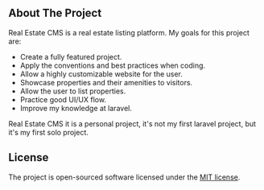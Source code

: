 ## About The Project

Real Estate CMS is a real estate listing platform. My goals for this project are:

- Create a fully featured project.
- Apply the conventions and best practices when coding.
- Allow a highly customizable website for the user.
- Showcase properties and their amenities to visitors.
- Allow the user to list properties.
- Practice good UI/UX flow.
- Improve my knowledge at laravel.

Real Estate CMS it is a personal project, it's not my first laravel project, but it's my first solo project.


## License

The project is open-sourced software licensed under the [MIT license](https://opensource.org/licenses/MIT).
